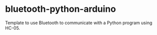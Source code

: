 # bluetooth-python-arduino
Template to use Bluetooth to communicate with a Python program using HC-05.
